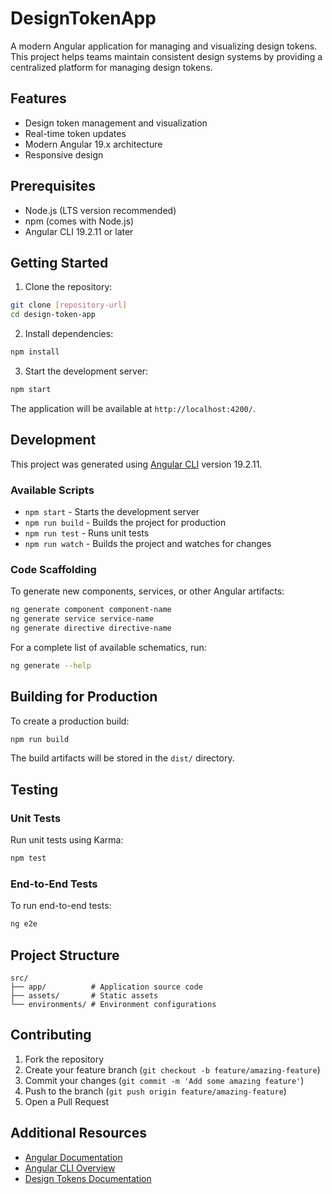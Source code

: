 # DesignTokenApp

A modern Angular application for managing and visualizing design tokens. This project helps teams maintain consistent design systems by providing a centralized platform for managing design tokens.

## Features

- Design token management and visualization
- Real-time token updates
- Modern Angular 19.x architecture
- Responsive design

## Prerequisites

- Node.js (LTS version recommended)
- npm (comes with Node.js)
- Angular CLI 19.2.11 or later

## Getting Started

1. Clone the repository:
```bash
git clone [repository-url]
cd design-token-app
```

2. Install dependencies:
```bash
npm install
```

3. Start the development server:
```bash
npm start
```

The application will be available at `http://localhost:4200/`.

## Development

This project was generated using [Angular CLI](https://github.com/angular/angular-cli) version 19.2.11.

### Available Scripts

- `npm start` - Starts the development server
- `npm run build` - Builds the project for production
- `npm run test` - Runs unit tests
- `npm run watch` - Builds the project and watches for changes

### Code Scaffolding

To generate new components, services, or other Angular artifacts:

```bash
ng generate component component-name
ng generate service service-name
ng generate directive directive-name
```

For a complete list of available schematics, run:

```bash
ng generate --help
```

## Building for Production

To create a production build:

```bash
npm run build
```

The build artifacts will be stored in the `dist/` directory.

## Testing

### Unit Tests

Run unit tests using Karma:

```bash
npm test
```

### End-to-End Tests

To run end-to-end tests:

```bash
ng e2e
```

## Project Structure

```
src/
├── app/          # Application source code
├── assets/       # Static assets
└── environments/ # Environment configurations
```

## Contributing

1. Fork the repository
2. Create your feature branch (`git checkout -b feature/amazing-feature`)
3. Commit your changes (`git commit -m 'Add some amazing feature'`)
4. Push to the branch (`git push origin feature/amazing-feature`)
5. Open a Pull Request

## Additional Resources

- [Angular Documentation](https://angular.dev)
- [Angular CLI Overview](https://angular.dev/tools/cli)
- [Design Tokens Documentation](https://design-tokens.github.io/community-group/format/)
